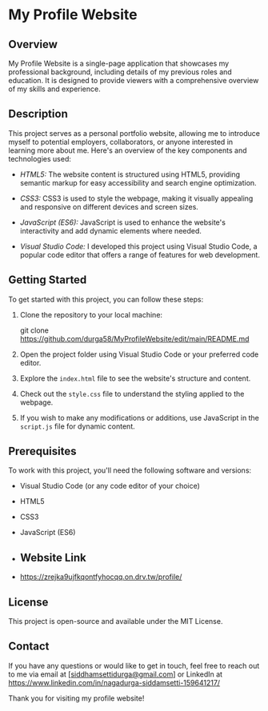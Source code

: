 # My Profile Website

## Overview

My Profile Website is a single-page application that showcases my professional background, including details of my previous roles and education. It is designed to provide viewers with a comprehensive overview of my skills and experience.

## Description

This project serves as a personal portfolio website, allowing me to introduce myself to potential employers, collaborators, or anyone interested in learning more about me. Here's an overview of the key components and technologies used:

- *HTML5:* The website content is structured using HTML5, providing semantic markup for easy accessibility and search engine optimization.

- *CSS3:* CSS3 is used to style the webpage, making it visually appealing and responsive on different devices and screen sizes.

- *JavaScript (ES6):* JavaScript is used to enhance the website's interactivity and add dynamic elements where needed.

- *Visual Studio Code:* I developed this project using Visual Studio Code, a popular code editor that offers a range of features for web development.

## Getting Started

To get started with this project, you can follow these steps:

1. Clone the repository to your local machine:

   
   git clone https://github.com/durga58/MyProfileWebsite/edit/main/README.md
   

2. Open the project folder using Visual Studio Code or your preferred code editor.

3. Explore the `index.html` file to see the website's structure and content.

4. Check out the `style.css` file to understand the styling applied to the webpage.

5. If you wish to make any modifications or additions, use JavaScript in the `script.js` file for dynamic content.

## Prerequisites

To work with this project, you'll need the following software and versions:

- Visual Studio Code (or any code editor of your choice)
- HTML5
- CSS3
- JavaScript (ES6)

- ## Website Link
- https://zrejka9ujfkqontfyhocqq.on.drv.tw/profile/

## License

This project is open-source and available under the MIT License.

## Contact

If you have any questions or would like to get in touch, feel free to reach out to me via email at [siddhamsettidurga@gmail.com] or LinkedIn at https://www.linkedin.com/in/nagadurga-siddamsetti-159641217/

Thank you for visiting my profile website!
